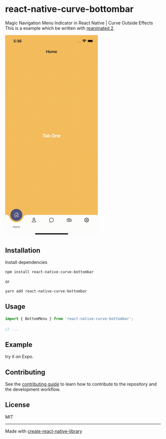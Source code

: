 # react-native-curve-bottombar

Magic Navigation Menu Indicator in React Native | Curve Outside Effects
This is a example which be written with [reanimated 2](https://github.com/software-mansion/react-native-reanimated/).

<img src="docs/image.gif" width="300">

## Installation

Install dependencies

```sh
npm install react-native-curve-bottombar
```

or

```sh
yarn add react-native-curve-bottombar
```

## Usage

```js
import { BottomMenu } from 'react-native-curve-bottombar';

// ...
```

## Example

try it on Expo.

## Contributing

See the [contributing guide](CONTRIBUTING.md) to learn how to contribute to the repository and the development workflow.

## License

MIT

---

Made with [create-react-native-library](https://github.com/callstack/react-native-builder-bob)
